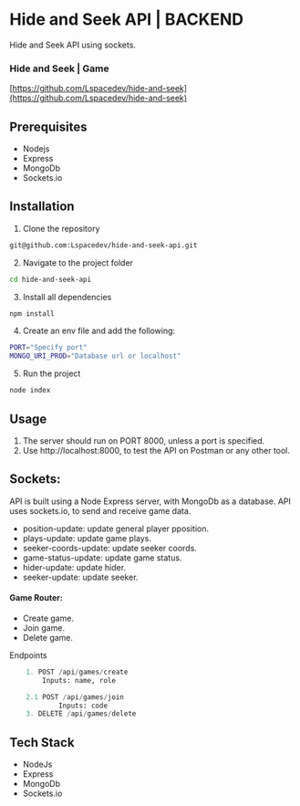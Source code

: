# Hide and Seek API | BACKEND

Hide and Seek API using sockets.

### Hide and Seek | Game

[https://github.com/Lspacedev/hide-and-seek](https://github.com/Lspacedev/hide-and-seek)

## Prerequisites

- Nodejs
- Express
- MongoDb
- Sockets.io

## Installation

1. Clone the repository

```bash
git@github.com:Lspacedev/hide-and-seek-api.git
```

2. Navigate to the project folder

```bash
cd hide-and-seek-api
```

3.  Install all dependencies

```bash
npm install
```

4. Create an env file and add the following:

```bash
PORT="Specify port"
MONGO_URI_PROD="Database url or localhost"
```

5. Run the project

```bash
node index
```

## Usage

1. The server should run on PORT 8000, unless a port is specified.
2. Use http://localhost:8000, to test the API on Postman or any other tool.

## Sockets:

API is built using a Node Express server, with MongoDb as a database.
API uses sockets.io, to send and receive game data.

- position-update: update general player pposition.
- plays-update: update game plays.
- seeker-coords-update: update seeker coords.
- game-status-update: update game status.
- hider-update: update hider.
- seeker-update: update seeker.

#### Game Router:

- Create game.
- Join game.
- Delete game.

Endpoints

```python
    1. POST /api/games/create
        Inputs: name, role

    2.1 POST /api/games/join
            Inputs: code
    3. DELETE /api/games/delete

```

## Tech Stack

- NodeJs
- Express
- MongoDb
- Sockets.io
